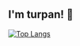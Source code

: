 ## I'm turpan! 👋

[![Top Langs](https://github-readme-stats.vercel.app/api/top-langs/?username=turpan9076&theme=vue-dark&show_icons=true&layout=compact)](https://github.com/turpan9076/github-readme-stats)

<!--
**turpan9076/turpan9076** is a ✨ _special_ ✨ repository because its `README.md` (this file) appears on your GitHub profile.

Here are some ideas to get you started:

- 🔭 I’m currently working on ...
- 🌱 I’m currently learning ...
- 👯 I’m looking to collaborate on ...
- 🤔 I’m looking for help with ...
- 💬 Ask me about ...
- 📫 How to reach me: ...
- 😄 Pronouns: ...
- ⚡ Fun fact: ...
-->
